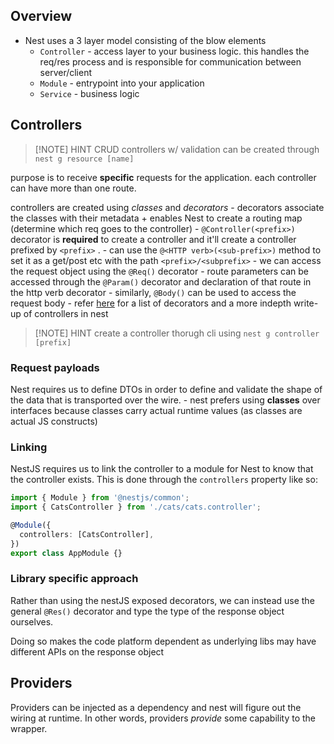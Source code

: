 ## Overview

- Nest uses a 3 layer model consisting of the blow elements
	- `Controller` - access layer to your business logic. this handles the req/res process and is responsible for communication between server/client
	- `Module` - entrypoint into your application
	- `Service` - business logic

## Controllers 

> [!NOTE] HINT
> CRUD controllers w/ validation can be created through `nest g resource [name]`

purpose is to receive **specific** requests for the application. each controller can have more than one route. 

controllers are created using *classes* and *decorators* 
	- decorators associate the classes with their metadata + enables Nest to create a routing map  (determine which req goes to the controller)
	- `@Controller(<prefix>)` decorator is **required** to create a controller and it'll create a controller prefixed by `<prefix>` . 
	- can use the `@<HTTP verb>(<sub-prefix>)` method to set it as a get/post etc with the path `<prefix>/<subprefix>`
	- we can access the request object using the `@Req()` decorator
	- route parameters can be accessed through the `@Param()` decorator and declaration of that route in the http verb decorator 
	- similarly, `@Body()` can be used to access the request body
	- refer [here](https://docs.nestjs.com/controllers) for a list of decorators and a more indepth write-up of controllers in nest

> [!NOTE] HINT
> create a controller thorugh cli using `nest g controller [prefix]`

### Request payloads

Nest requires us to define DTOs in order to define and validate the shape of the data that is transported over the wire. 
	- nest prefers using **classes** over interfaces because classes carry actual runtime values (as classes are actual JS constructs)

### Linking 

NestJS requires us to link the controller to a module for Nest to know that the controller exists. This is done through the `controllers` property like so: 

```typescript
import { Module } from '@nestjs/common';
import { CatsController } from './cats/cats.controller';

@Module({
  controllers: [CatsController],
})
export class AppModule {}
```

### Library specific approach

Rather than using the nestJS exposed decorators, we can instead use the general `@Res()` decorator and type the type of the response object ourselves. 

Doing so makes the code platform dependent as underlying libs may have different APIs on the response object

## Providers 

Providers can be injected as a dependency and nest will figure out the wiring at runtime. In other words, providers *provide* some capability to the wrapper. 